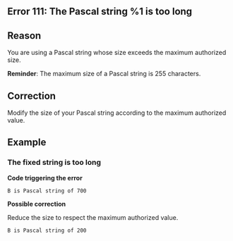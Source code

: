 
## Error 111: The Pascal string %1 is too long
			



<a name="NOTE1"></a>
<a name="NOTE1_1"></a>


## Reason
<a name="reason_ELTTEXTE000086"></a>
You are using a Pascal string whose size exceeds the maximum authorized size.


**Reminder**: The maximum size of a Pascal string is 255 characters.

<a name="NOTE2"></a>
<a name="NOTE2_1"></a>


## Correction
<a name="correction_ELTTEXTE000110"></a>
Modify the size of your Pascal string according to the maximum authorized value.

<a name="NOTE3"></a>
<a name="NOTE3_1"></a>


## Example
<a name="example_ELTTEXTE000134"></a>


### The fixed string is too long
<a name="the_fixed_string_too_long_ELTPARAGRAPHE000028"></a>

**Code triggering the error** 


```wl
B is Pascal string of 700
```




**Possible correction**

Reduce the size to respect the maximum authorized value.


```wl
B is Pascal string of 200
```



